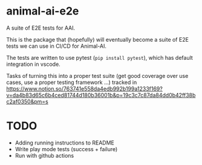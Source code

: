 # animal-ai-e2e
A suite of E2E tests for AAI.

This is the package that (hopefully) will eventually become a suite of E2E tests we can use in CI/CD for Animal-AI.

The tests are written to use pytest (`pip install pytest`), which has default integration in vscode.

Tasks of turning this into a proper test suite (get good coverage over use cases, use a proper testing framework ...) tracked in https://www.notion.so/763741e558da4edb992b199a1233f169?v=da4b83d65c6b4ced81744d180b36001b&p=19c3c7c87da84dd0b42ff38bc2af0350&pm=s

# TODO

- Adding running instructions to README
- Write play mode tests (success + failure)
- Run with github actions
